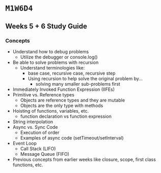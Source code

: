 # `M1W6D4`

## Weeks 5 + 6 Study Guide

### Concepts
- Understand how to debug problems
  - Utilize the debugger or console.log()
- Be able to solve problems with recursion
  - Understand terminologies like:
    -  base case, recursive case, recursive step
    -  Using recursion to help solve the original problem by...
       -  solving many smaller sub-problems first
- Immediately Invoked Function Expression (IIFEs)
- Primitive vs. Reference types
  - Objects are reference types and they are mutable
  - Objects are the only type with methods
- Hoisting of functions, variables, etc.
  - function declaration vs function expression 
- String interpolation
- Async vs. Sync Code
  - Execution of order
  - Examples of async code (setTimeout/setInterval)
- Event Loop
  - Call Stack (LIFO)
  - Message Queue (FIFO)
- Previous concepts from earlier weeks like closure, scope, first class functions, etc.
